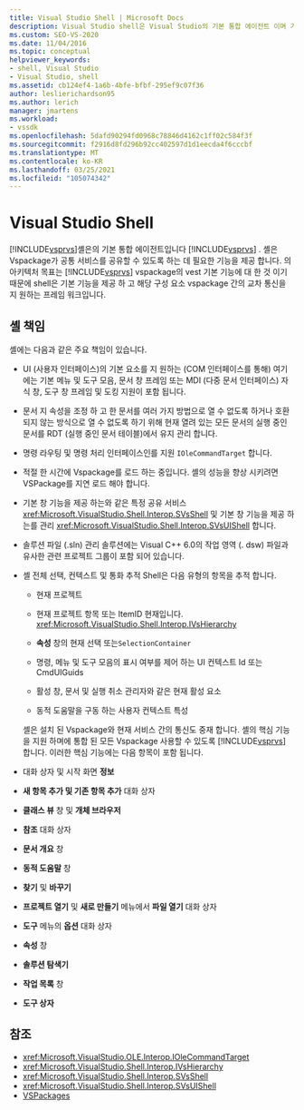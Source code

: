 ```yaml
---
title: Visual Studio Shell | Microsoft Docs
description: Visual Studio shell은 Visual Studio의 기본 통합 에이전트 이며 기본적인 기능을 제공 하 고 Vspackage 간의 교차 통신을 지원 합니다.
ms.custom: SEO-VS-2020
ms.date: 11/04/2016
ms.topic: conceptual
helpviewer_keywords:
- shell, Visual Studio
- Visual Studio, shell
ms.assetid: cb124ef4-1a6b-4bfe-bfbf-295ef9c07f36
author: leslierichardson95
ms.author: lerich
manager: jmartens
ms.workload:
- vssdk
ms.openlocfilehash: 5dafd90294fd0968c78846d4162c1ff02c584f3f
ms.sourcegitcommit: f2916d8fd296b92cc402597d1d1eecda4f6cccbf
ms.translationtype: MT
ms.contentlocale: ko-KR
ms.lasthandoff: 03/25/2021
ms.locfileid: "105074342"
---
```

# <a name="visual-studio-shell"></a>Visual Studio Shell
[!INCLUDE[vsprvs](../../code-quality/includes/vsprvs_md.md)]셸은의 기본 통합 에이전트입니다 [!INCLUDE[vsprvs](../../code-quality/includes/vsprvs_md.md)] . 셸은 Vspackage가 공통 서비스를 공유할 수 있도록 하는 데 필요한 기능을 제공 합니다. 의 아키텍처 목표는 [!INCLUDE[vsprvs](../../code-quality/includes/vsprvs_md.md)] vspackage의 vest 기본 기능에 대 한 것 이기 때문에 shell은 기본 기능을 제공 하 고 해당 구성 요소 vspackage 간의 교차 통신을 지 원하는 프레임 워크입니다.

## <a name="shell-responsibilities"></a>셸 책임
 셸에는 다음과 같은 주요 책임이 있습니다.

- UI (사용자 인터페이스)의 기본 요소를 지 원하는 (COM 인터페이스를 통해) 여기에는 기본 메뉴 및 도구 모음, 문서 창 프레임 또는 MDI (다중 문서 인터페이스) 자식 창, 도구 창 프레임 및 도킹 지원이 포함 됩니다.

- 문서 지 속성을 조정 하 고 한 문서를 여러 가지 방법으로 열 수 없도록 하거나 호환 되지 않는 방식으로 열 수 없도록 하기 위해 현재 열려 있는 모든 문서의 실행 중인 문서를 RDT (실행 중인 문서 테이블)에서 유지 관리 합니다.

- 명령 라우팅 및 명령 처리 인터페이스인를 지원 `IOleCommandTarget` 합니다.

- 적절 한 시간에 Vspackage를 로드 하는 중입니다. 셸의 성능을 향상 시키려면 VSPackage를 지연 로드 해야 합니다.

- 기본 창 기능을 제공 하는와 같은 특정 공유 서비스 <xref:Microsoft.VisualStudio.Shell.Interop.SVsShell> 및 기본 창 기능을 제공 하는를 관리 <xref:Microsoft.VisualStudio.Shell.Interop.SVsUIShell> 합니다.

- 솔루션 파일 (.sln) 관리 솔루션에는 Visual C++ 6.0의 작업 영역 (. dsw) 파일과 유사한 관련 프로젝트 그룹이 포함 되어 있습니다.

- 셸 전체 선택, 컨텍스트 및 통화 추적 Shell은 다음 유형의 항목을 추적 합니다.

  - 현재 프로젝트

  - 현재 프로젝트 항목 또는 ItemID 현재입니다. <xref:Microsoft.VisualStudio.Shell.Interop.IVsHierarchy>

  - **속성** 창의 현재 선택 또는`SelectionContainer`

  - 명령, 메뉴 및 도구 모음의 표시 여부를 제어 하는 UI 컨텍스트 Id 또는 CmdUIGuids

  - 활성 창, 문서 및 실행 취소 관리자와 같은 현재 활성 요소

  - 동적 도움말을 구동 하는 사용자 컨텍스트 특성

  셸은 설치 된 Vspackage와 현재 서비스 간의 통신도 중재 합니다. 셸의 핵심 기능을 지원 하며에 통합 된 모든 Vspackage 사용할 수 있도록 [!INCLUDE[vsprvs](../../code-quality/includes/vsprvs_md.md)] 합니다. 이러한 핵심 기능에는 다음 항목이 포함 됩니다.

- 대화 상자 및 시작 화면 **정보**

- **새 항목 추가 및 기존 항목 추가** 대화 상자

- **클래스 뷰** 창 및 **개체 브라우저**

- **참조** 대화 상자

- **문서 개요** 창

- **동적 도움말** 창

- **찾기** 및 **바꾸기**

- **프로젝트 열기** 및 **새로 만들기** 메뉴에서 **파일 열기** 대화 상자

- **도구** 메뉴의 **옵션** 대화 상자

- **속성** 창

- **솔루션 탐색기**

- **작업 목록** 창

- **도구 상자**

## <a name="see-also"></a>참조
- <xref:Microsoft.VisualStudio.OLE.Interop.IOleCommandTarget>
- <xref:Microsoft.VisualStudio.Shell.Interop.IVsHierarchy>
- <xref:Microsoft.VisualStudio.Shell.Interop.SVsShell>
- <xref:Microsoft.VisualStudio.Shell.Interop.SVsUIShell>
- [VSPackages](../../extensibility/internals/vspackages.md)
